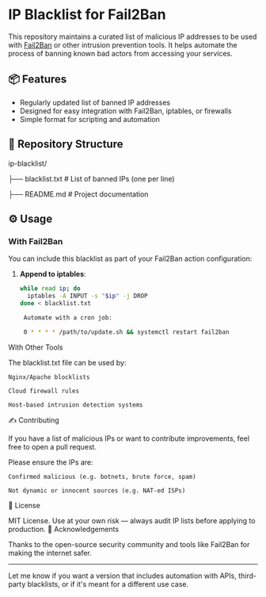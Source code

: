 # IP Blacklist for Fail2Ban

This repository maintains a curated list of malicious IP addresses to be used with [Fail2Ban](https://www.fail2ban.org/) or other intrusion prevention tools. It helps automate the process of banning known bad actors from accessing your services.

## 📦 Features

- Regularly updated list of banned IP addresses
- Designed for easy integration with Fail2Ban, iptables, or firewalls
- Simple format for scripting and automation

## 📂 Repository Structure

ip-blacklist/

├── blacklist.txt # List of banned IPs (one per line)

├── README.md # Project documentation


## ⚙️ Usage

### With Fail2Ban

You can include this blacklist as part of your Fail2Ban action configuration:

1. **Append to iptables**:
   ```bash
   while read ip; do
     iptables -A INPUT -s "$ip" -j DROP
   done < blacklist.txt

    Automate with a cron job:

    0 * * * * /path/to/update.sh && systemctl restart fail2ban

With Other Tools

The blacklist.txt file can be used by:

    Nginx/Apache blocklists

    Cloud firewall rules

    Host-based intrusion detection systems

✍️ Contributing

If you have a list of malicious IPs or want to contribute improvements, feel free to open a pull request.

Please ensure the IPs are:

    Confirmed malicious (e.g. botnets, brute force, spam)

    Not dynamic or innocent sources (e.g. NAT-ed ISPs)

📜 License

MIT License. Use at your own risk — always audit IP lists before applying to production.
🙏 Acknowledgements

Thanks to the open-source security community and tools like Fail2Ban for making the internet safer.


---

Let me know if you want a version that includes automation with APIs, third-party blacklists, or if it's meant for a different use case.


